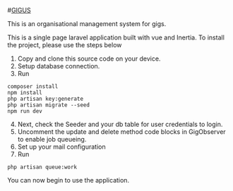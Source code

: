 #<a href="#" target="_blank">GIGUS</a>

This is an organisational management system for gigs.

This is a single page laravel application built with vue and Inertia. To install the project, please use the steps below

1. Copy and clone this source code on your device.
2. Setup database connection.
3. Run 
```
composer install
npm install
php artisan key:generate
php artisan migrate --seed
npm run dev
```
4. Next, check the Seeder and your db table for user credentials to login.
5. Uncomment the update and delete method code blocks in GigObserver to enable job queueing.
6. Set up your mail configuration
7. Run
```
php artisan queue:work
```

You can now begin to use the application.
